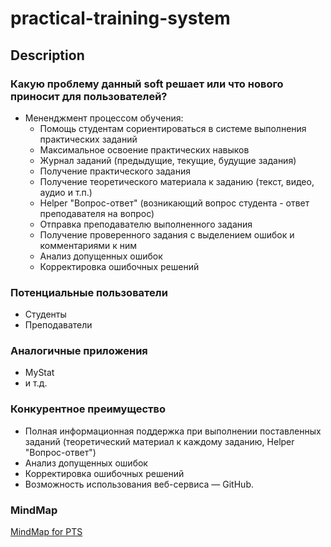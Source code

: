 # practical-training-system

## Description

### Какую проблему данный soft решает или что нового приносит для пользователей?


- Мененджмент процессом обучения:
  - Помощь студентам сориентироваться в системе выполнения практических заданий
  - Максимальное освоение практических навыков
  - Журнал заданий (предыдущие, текущие, будущие задания)
  - Получение практического задания
  - Получение теоретического материала к заданию (текст, видео, аудио и т.п.)
  - Helper "Вопрос-ответ" (возникающий вопрос студента - ответ преподавателя на вопрос)  
  - Отправка преподавателю выполненного задания
  - Получение проверенного задания с выделением ошибок и комментариями к ним
  - Анализ допущенных ошибок
  - Корректировка ошибочных решений

### Потенциальные пользователи

- Студенты
- Преподаватели

### Аналогичные приложения

- MyStat
- и т.д.

### Конкурентное преимущество

- Полная информационная поддержка при выполнении поставленных заданий (теоретический материал к каждому заданию, Helper "Вопрос-ответ")
- Анализ допущенных ошибок
- Корректировка ошибочных решений
- Возможность использования веб-сервиса — GitHub.

### MindMap

[MindMap for PTS](https://coggle.it/diagram/XqCltepGhyCprbxn/t/-/d47a5a0214912c1fcedf353f8be69dd3352d8cc59f3254496e24811ff1e272f1)
